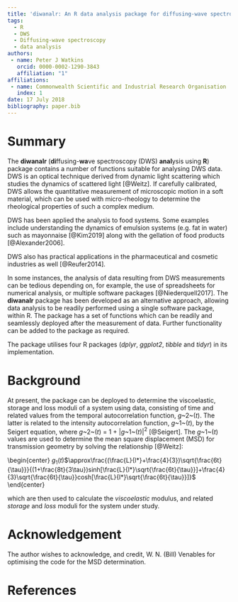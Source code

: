 ```yaml
---
title: 'diwanalr: An R data analysis package for diffusing-wave spectroscopy'
tags:
  - R
  - DWS
  - Diffusing-wave spectroscopy
  - data analysis
authors:
 - name: Peter J Watkins
   orcid: 0000-0002-1290-3843
   affiliation: "1"
affiliations:
 - name: Commonwealth Scientific and Industrial Research Organisation
   index: 1
date: 17 July 2018
bibliography: paper.bib
---
```


# Summary

The **diwanalr** (**di**ffusing-**wa**ve spectroscopy (DWS) **anal**ysis using **R**) package contains a number of functions suitable for analysing DWS data.
DWS is an optical technique derived from dynamic light scattering which studies the dynamics of scattered light [@Weitz].
If carefully calibrated, DWS allows the quantitative measurement of microscopic motion in a soft material, which can be used with micro-rheology to determine the rheological properties of such a complex medium.

DWS has been applied the analysis to food systems. Some examples include understanding the dynamics of emulsion  systems (e.g. fat in water) such as mayonnaise [@Kim2019] along with the gellation of food products [@Alexander2006].

DWS also has practical applications in the pharmaceutical and cosmetic industries as well [@Reufer2014].

In some instances, the analysis of data resulting from DWS measurements can be tedious depending on, for example, the use of spreadsheets for numerical analysis, or multiple software packages [@Niederquell2017]. The **diwanalr** package has been developed as an alternative approach, allowing data analysis to be readily performed using a single software package, within R. The package has a set of functions which can be readily and seamlessly deployed after the measurement of data. Further functionality can be added to the package as required.

The package utilises four R packages (*dplyr*, *ggplot2*,  *tibble* and *tidyr*) in its implementation.

# Background

At present, the package can be deployed to determine the viscoelastic, storage and loss moduli of a system using data, consisting of time and related values from the temporal autocorrelation function, *g*~2~($t$). The latter is related to the intensity autocorrelation function, *g*~1~($t$), by the Seigert equation, where *g*~2~($t$) = 1 + $|$*g*~1~($t$)$|$$^2$ [@Seigert]. The *g*~1~($t$) values are used to determine the mean square displacement (MSD)  for transmission geometry by solving the relationship [@Weitz]:
 
\begin{center}
*g*$_{1}$($t$)$\approx\frac{(\frac{L}{l*}+\frac{4}{3})\sqrt{\frac{6t}{\tau}}}{(1+\frac{8t}{3\tau})sinh[\frac{L}{l*}\sqrt{\frac{6t}{\tau}}]+\frac{4}{3}\sqrt{\frac{6t}{\tau}}cosh[\frac{L}{l*}\sqrt{\frac{6t}{\tau}}]}$
\end{center}

which are then used to calculate the *viscoelastic* modulus, and related *storage* and *loss* moduli for the system under study.

# Acknowledgement
The author wishes to acknowledge, and credit, W. N. (Bill) Venables for optimising the code for the MSD determination.

# References
